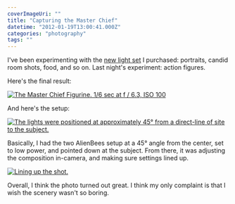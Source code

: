 ```yaml
---
coverImageUri: ""
title: "Capturing the Master Chief"
datetime: "2012-01-19T13:00:41.000Z"
categories: "photography"
tags: ""
---
```


I've been experimenting with the [new light set](https://www.brandonmartinez.com/2012/01/06/lights-purchased/ "Lights: Purchased!") I purchased: portraits, candid room shots, food, and so on. Last night's experiment: action figures.

Here's the final result:

[![](http://assets.brandonmartinez.com/brandonmartinez/2012/01/20120119035.jpg "The Master Chief Figurine. 1/6 sec at f / 6.3, ISO 100")](http://assets.brandonmartinez.com/brandonmartinez/2012/01/20120119035.jpg)

And here's the setup:

[![](http://assets.brandonmartinez.com/brandonmartinez/2012/01/20120119004-575x429.jpg "The lights were positioned at approximately 45° from a direct-line of site to the subject.")](http://assets.brandonmartinez.com/brandonmartinez/2012/01/20120119004.jpg)

Basically, I had the two AlienBees setup at a 45° angle from the center, set to low power, and pointed down at the subject. From there, it was adjusting the composition in-camera, and making sure settings lined up.

[![](http://assets.brandonmartinez.com/brandonmartinez/2012/01/20120119006-575x429.jpg "Lining up the shot.")](http://assets.brandonmartinez.com/brandonmartinez/2012/01/20120119006.jpg)

Overall, I think the photo turned out great. I think my only complaint is that I wish the scenery wasn't so boring.
